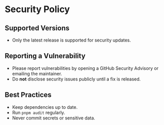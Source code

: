 # Security Policy

## Supported Versions
- Only the latest release is supported for security updates.

## Reporting a Vulnerability
- Please report vulnerabilities by opening a GitHub Security Advisory or emailing the maintainer.
- Do **not** disclose security issues publicly until a fix is released.

## Best Practices
- Keep dependencies up to date.
- Run `pnpm audit` regularly.
- Never commit secrets or sensitive data.
